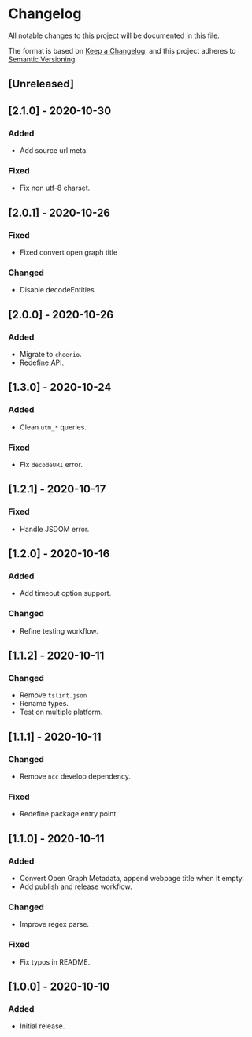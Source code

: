 # Changelog
All notable changes to this project will be documented in this file.

The format is based on [Keep a Changelog](https://keepachangelog.com/en/1.0.0/),
and this project adheres to [Semantic Versioning](https://semver.org/spec/v2.0.0.html).

## [Unreleased]

## [2.1.0] - 2020-10-30

### Added
- Add source url meta.

### Fixed
- Fix non utf-8 charset.

## [2.0.1] - 2020-10-26

### Fixed
- Fixed convert open graph title

### Changed
- Disable decodeEntities

## [2.0.0] - 2020-10-26

### Added
- Migrate to `cheerio`.
- Redefine API.

## [1.3.0] - 2020-10-24

### Added
- Clean `utm_*` queries.

### Fixed
- Fix `decodeURI` error.

## [1.2.1] - 2020-10-17

### Fixed
- Handle JSDOM error.

## [1.2.0] - 2020-10-16

### Added
- Add timeout option support.

### Changed
- Refine testing workflow.

## [1.1.2] - 2020-10-11

### Changed
- Remove `tslint.json`
- Rename types.
- Test on multiple platform.

## [1.1.1] - 2020-10-11

### Changed
- Remove `ncc` develop dependency.

### Fixed
- Redefine package entry point.

## [1.1.0] - 2020-10-11

### Added
- Convert Open Graph Metadata, append webpage title when it empty.
- Add publish and release workflow.

### Changed
- Improve regex parse.

### Fixed
- Fix typos in README.

## [1.0.0] - 2020-10-10

### Added
- Initial release.

